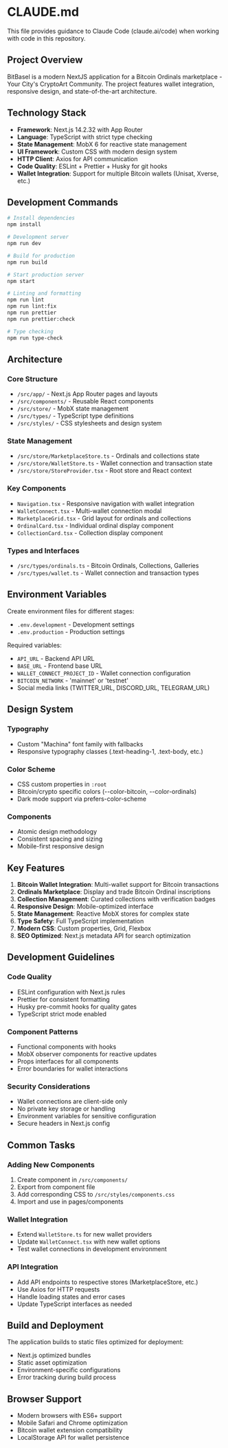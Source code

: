 # CLAUDE.md

This file provides guidance to Claude Code (claude.ai/code) when working with code in this repository.

## Project Overview

BitBasel is a modern NextJS application for a Bitcoin Ordinals marketplace - Your City's CryptoArt Community. The project features wallet integration, responsive design, and state-of-the-art architecture.

## Technology Stack

- **Framework**: Next.js 14.2.32 with App Router
- **Language**: TypeScript with strict type checking
- **State Management**: MobX 6 for reactive state management
- **UI Framework**: Custom CSS with modern design system
- **HTTP Client**: Axios for API communication
- **Code Quality**: ESLint + Prettier + Husky for git hooks
- **Wallet Integration**: Support for multiple Bitcoin wallets (Unisat, Xverse, etc.)

## Development Commands

```bash
# Install dependencies
npm install

# Development server
npm run dev

# Build for production
npm run build

# Start production server
npm start

# Linting and formatting
npm run lint
npm run lint:fix
npm run prettier
npm run prettier:check

# Type checking
npm run type-check
```

## Architecture

### Core Structure

- `/src/app/` - Next.js App Router pages and layouts
- `/src/components/` - Reusable React components
- `/src/store/` - MobX state management
- `/src/types/` - TypeScript type definitions
- `/src/styles/` - CSS stylesheets and design system

### State Management

- `/src/store/MarketplaceStore.ts` - Ordinals and collections state
- `/src/store/WalletStore.ts` - Wallet connection and transaction state
- `/src/store/StoreProvider.tsx` - Root store and React context

### Key Components

- `Navigation.tsx` - Responsive navigation with wallet integration
- `WalletConnect.tsx` - Multi-wallet connection modal
- `MarketplaceGrid.tsx` - Grid layout for ordinals and collections
- `OrdinalCard.tsx` - Individual ordinal display component
- `CollectionCard.tsx` - Collection display component

### Types and Interfaces

- `/src/types/ordinals.ts` - Bitcoin Ordinals, Collections, Galleries
- `/src/types/wallet.ts` - Wallet connection and transaction types

## Environment Variables

Create environment files for different stages:

- `.env.development` - Development settings
- `.env.production` - Production settings

Required variables:
- `API_URL` - Backend API URL
- `BASE_URL` - Frontend base URL
- `WALLET_CONNECT_PROJECT_ID` - Wallet connection configuration
- `BITCOIN_NETWORK` - 'mainnet' or 'testnet'
- Social media links (TWITTER_URL, DISCORD_URL, TELEGRAM_URL)

## Design System

### Typography
- Custom "Machina" font family with fallbacks
- Responsive typography classes (.text-heading-1, .text-body, etc.)

### Color Scheme
- CSS custom properties in `:root`
- Bitcoin/crypto specific colors (--color-bitcoin, --color-ordinals)
- Dark mode support via prefers-color-scheme

### Components
- Atomic design methodology
- Consistent spacing and sizing
- Mobile-first responsive design

## Key Features

1. **Bitcoin Wallet Integration**: Multi-wallet support for Bitcoin transactions
2. **Ordinals Marketplace**: Display and trade Bitcoin Ordinal inscriptions
3. **Collection Management**: Curated collections with verification badges
4. **Responsive Design**: Mobile-optimized interface
5. **State Management**: Reactive MobX stores for complex state
6. **Type Safety**: Full TypeScript implementation
7. **Modern CSS**: Custom properties, Grid, Flexbox
8. **SEO Optimized**: Next.js metadata API for search optimization

## Development Guidelines

### Code Quality
- ESLint configuration with Next.js rules
- Prettier for consistent formatting
- Husky pre-commit hooks for quality gates
- TypeScript strict mode enabled

### Component Patterns
- Functional components with hooks
- MobX observer components for reactive updates
- Props interfaces for all components
- Error boundaries for wallet interactions

### Security Considerations
- Wallet connections are client-side only
- No private key storage or handling
- Environment variables for sensitive configuration
- Secure headers in Next.js config

## Common Tasks

### Adding New Components
1. Create component in `/src/components/`
2. Export from component file
3. Add corresponding CSS to `/src/styles/components.css`
4. Import and use in pages/components

### Wallet Integration
- Extend `WalletStore.ts` for new wallet providers
- Update `WalletConnect.tsx` with new wallet options
- Test wallet connections in development environment

### API Integration
- Add API endpoints to respective stores (MarketplaceStore, etc.)
- Use Axios for HTTP requests
- Handle loading states and error cases
- Update TypeScript interfaces as needed

## Build and Deployment

The application builds to static files optimized for deployment:
- Next.js optimized bundles
- Static asset optimization
- Environment-specific configurations
- Error tracking during build process

## Browser Support

- Modern browsers with ES6+ support
- Mobile Safari and Chrome optimization
- Bitcoin wallet extension compatibility
- LocalStorage API for wallet persistence